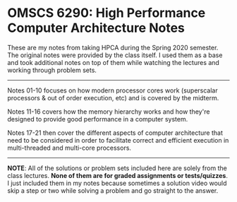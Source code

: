 # OMSCS 6290: High Performance Computer Architecture Notes
These are my notes from taking HPCA during the Spring 2020 semester. The original notes were provided by the class itself. I used them as a base and took additional notes on top of them while watching the lectures and working through problem sets.

---

Notes 01-10 focuses on how modern processor cores work (superscalar processors & out of order execution, etc) and is covered by the midterm. 

Notes 11-16 covers how the memory hierarchy works and how they're designed to provide good performance in a computer system.

Notes 17-21 then cover the different aspects of computer architecture that need to be considered in order to facilitate correct and efficient execution in multi-threaded and multi-core processors.

---

**NOTE**: All of the solutions or problem sets included here are solely from the class lectures. **None of them are for graded assignments or tests/quizzes**. I just included them in my notes because sometimes a solution video would skip a step or two while solving a problem and go straight to the answer.